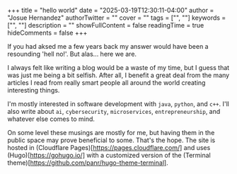 +++
title = "hello world"
date = "2025-03-19T12:30:11-04:00"
author = "Josue Hernandez"
authorTwitter = ""
cover = ""
tags = ["", ""]
keywords = ["", ""]
description = ""
showFullContent = false
readingTime = true
hideComments = false
+++

If you had aksed me a few years back my answer would have been a resounding 'hell no!'. But alas... here we are.

I always felt like writing a blog would be a waste of my time, but I guess that was just me being a bit selfish. After all, I benefit a great deal from the many articles I read from really smart people all around the world creating interesting things. 

I'm mostly interested in software development with `java`, `python`, and `c++`. I'll also write about `ai`, `cybersecurity`, `microservices`, `entrepreneurship`, and whatever else comes to mind.

On some level these musings are mostly for me, but having them in the public space may prove beneficial to some. That's the hope. The site is hosted in (Cloudflare Pages)[https://pages.cloudflare.com/] and uses (Hugo)[https://gohugo.io/] with a customized version of the (Terminal theme)[https://github.com/panr/hugo-theme-terminal].
